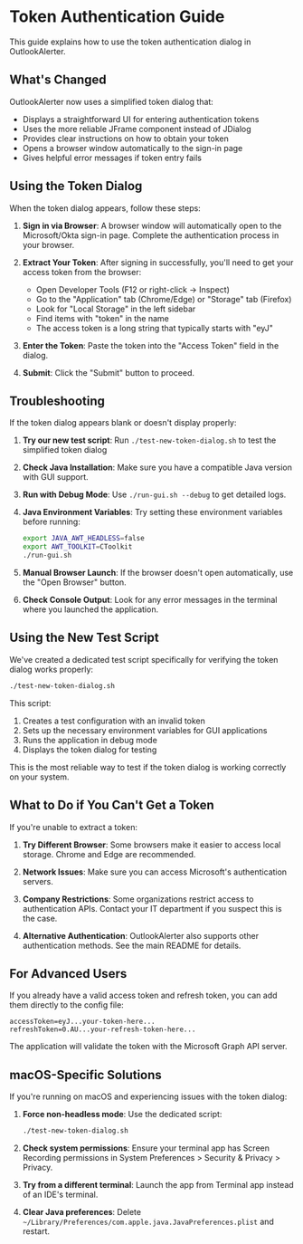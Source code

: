 # Token Authentication Guide

This guide explains how to use the token authentication dialog in OutlookAlerter.

## What's Changed

OutlookAlerter now uses a simplified token dialog that:

- Displays a straightforward UI for entering authentication tokens
- Uses the more reliable JFrame component instead of JDialog
- Provides clear instructions on how to obtain your token
- Opens a browser window automatically to the sign-in page
- Gives helpful error messages if token entry fails

## Using the Token Dialog

When the token dialog appears, follow these steps:

1. **Sign in via Browser**: A browser window will automatically open to the Microsoft/Okta sign-in page.
   Complete the authentication process in your browser.

2. **Extract Your Token**: After signing in successfully, you'll need to get your access token from the browser:
   - Open Developer Tools (F12 or right-click → Inspect)
   - Go to the "Application" tab (Chrome/Edge) or "Storage" tab (Firefox)
   - Look for "Local Storage" in the left sidebar
   - Find items with "token" in the name
   - The access token is a long string that typically starts with "eyJ"

3. **Enter the Token**: Paste the token into the "Access Token" field in the dialog.

4. **Submit**: Click the "Submit" button to proceed.

## Troubleshooting

If the token dialog appears blank or doesn't display properly:

1. **Try our new test script**: Run `./test-new-token-dialog.sh` to test the simplified token dialog

2. **Check Java Installation**: Make sure you have a compatible Java version with GUI support.

3. **Run with Debug Mode**: Use `./run-gui.sh --debug` to get detailed logs.

4. **Java Environment Variables**: Try setting these environment variables before running:
   ```bash
   export JAVA_AWT_HEADLESS=false
   export AWT_TOOLKIT=CToolkit
   ./run-gui.sh
   ```

5. **Manual Browser Launch**: If the browser doesn't open automatically, use the "Open Browser" button.

6. **Check Console Output**: Look for any error messages in the terminal where you launched the application.

## Using the New Test Script

We've created a dedicated test script specifically for verifying the token dialog works properly:

```bash
./test-new-token-dialog.sh
```

This script:
1. Creates a test configuration with an invalid token
2. Sets up the necessary environment variables for GUI applications
3. Runs the application in debug mode
4. Displays the token dialog for testing

This is the most reliable way to test if the token dialog is working correctly on your system.

## What to Do if You Can't Get a Token

If you're unable to extract a token:

1. **Try Different Browser**: Some browsers make it easier to access local storage. Chrome and Edge are recommended.

2. **Network Issues**: Make sure you can access Microsoft's authentication servers.

3. **Company Restrictions**: Some organizations restrict access to authentication APIs. Contact your IT department if you suspect this is the case.

4. **Alternative Authentication**: OutlookAlerter also supports other authentication methods. See the main README for details.

## For Advanced Users

If you already have a valid access token and refresh token, you can add them directly to the config file:

```
accessToken=eyJ...your-token-here...
refreshToken=0.AU...your-refresh-token-here...
```

The application will validate the token with the Microsoft Graph API server.

## macOS-Specific Solutions

If you're running on macOS and experiencing issues with the token dialog:

1. **Force non-headless mode**: Use the dedicated script:
   ```bash
   ./test-new-token-dialog.sh
   ```

2. **Check system permissions**: Ensure your terminal app has Screen Recording permissions in System Preferences > Security & Privacy > Privacy.

3. **Try from a different terminal**: Launch the app from Terminal app instead of an IDE's terminal.

4. **Clear Java preferences**: Delete `~/Library/Preferences/com.apple.java.JavaPreferences.plist` and restart.
